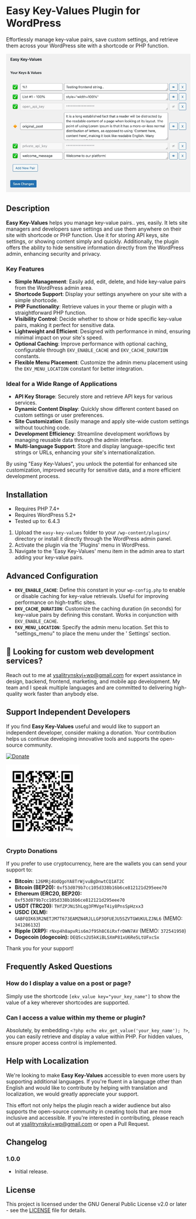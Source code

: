 # Easy Key-Values Plugin for WordPress

Effortlessly manage key-value pairs, save custom settings, and retrieve them across your WordPress site with a shortcode
or PHP function.

![Preview](images/preview.jpg)

## Description

**Easy Key-Values** helps you manage key-value pairs.. yes, easily. It lets site managers and developers save settings and use
them anywhere on their site with shortcode or PHP function. Use it for storing API keys, site settings, or showing
content simply and quickly. Additionally, the plugin offers the ability to hide sensitive information directly from the
WordPress admin, enhancing security and privacy.

### Key Features

- **Simple Management**: Easily add, edit, delete, and hide key-value pairs from the WordPress admin area.
- **Shortcode Support**: Display your settings anywhere on your site with a simple shortcode.
- **PHP Functionality**: Retrieve values in your theme or plugin with a straightforward PHP function.
- **Visibility Control**: Decide whether to show or hide specific key-value pairs, making it perfect for sensitive data.
- **Lightweight and Efficient**: Designed with performance in mind, ensuring minimal impact on your site's speed.
- **Optional Caching**: Improve performance with optional caching, configurable through `EKV_ENABLE_CACHE`
  and `EKV_CACHE_DURATION` constants.
- **Flexible Menu Placement**: Customize the admin menu placement using the `EKV_MENU_LOCATION` constant for better
  integration.

### Ideal for a Wide Range of Applications

- **API Key Storage**: Securely store and retrieve API keys for various services.
- **Dynamic Content Display**: Quickly show different content based on custom settings or user preferences.
- **Site Customization**: Easily manage and apply site-wide custom settings without touching code.
- **Development Efficiency**: Streamline development workflows by managing reusable data through the admin interface.
- **Multi-language Support**: Store and display language-specific text strings or URLs, enhancing your site's
  internationalization.

By using "Easy Key-Values", you unlock the potential for enhanced site customization, improved security for sensitive
data, and a more efficient development process.

## Installation

- Requires PHP 7.4+
- Requires WordPress 5.2+
- Tested up to: 6.4.3

1. Upload the `easy-key-values` folder to your `/wp-content/plugins/` directory or install it directly through the
   WordPress admin panel.
2. Activate the plugin via the 'Plugins' menu in WordPress.
3. Navigate to the 'Easy Key-Values' menu item in the admin area to start adding your key-value pairs.

## Advanced Configuration

- **`EKV_ENABLE_CACHE`**: Define this constant in your `wp-config.php` to enable or disable caching for key-value
  retrievals. Useful for improving performance on high-traffic sites.
- **`EKV_CACHE_DURATION`**: Customize the caching duration (in seconds) for key-value pairs by defining this constant.
  Works in conjunction with `EKV_ENABLE_CACHE`.
- **`EKV_MENU_LOCATION`**: Specify the admin menu location. Set this to "settings_menu" to place the menu under the '
  Settings' section.

## 🚀 Looking for custom web development services?

Reach out to me at [ysalitrynskyi+wp@gmail.com](mailto:ysalitrynskyi+wp@gmail.com) for expert assistance in design,
backend, frontend, marketing, and mobile app development. My team and I speak multiple languages and are committed to
delivering high-quality work faster than anybody else.

## Support Independent Developers

If you find **Easy Key-Values** useful and would like to support an independent developer, consider making a donation.
Your contribution helps us continue developing innovative tools and supports the open-source community.

[![Donate](https://www.paypalobjects.com/en_US/i/btn/btn_donateCC_LG.gif)](http://bit.ly/EKVPaypalDonation)

[![Donate](images/EKVPaypalDonation.jpg)](http://bit.ly/EKVPaypalDonation)

### Crypto Donations

If you prefer to use cryptocurrency, here are the wallets you can send your support to:

- **Bitcoin:** `126MRj4UdQgoYA8TrWjvuBgDnwtCQ1AT2C`
- **Bitcoin (BEP20):** `0xf53d079b7cc105d338b16b6ce812121d295eee70`
- **Ethereum (ERC20, BEP20):** `0xf53d079b7cc105d338b16b6ce812121d295eee70`
- **USDT (TRC20):** `THfZPJNi5hLqg3FMVgeT4iy8PnsSpHzxx3`
- **USDC (XLM):** `GABFQIK63R2NETJM7T673EAMZN4RJLLGP3OFUEJU5SZVTGWUKULZJNL6` (MEMO: `341286132`)
- **Ripple (XRP):** `rNxp4h8apvRis6mJf9Sh8C6iRxfrDWN7AV` (MEMO: `372541950`)
- **Dogecoin (dogecoin):** `DEQ5cs2U5kKiBLSXmP81xU6Re5LtUFxcSx`

Thank you for your support!

## Frequently Asked Questions

### How do I display a value on a post or page?

Simply use the shortcode `[ekv_value key="your_key_name"]` to show the value of a key wherever shortcodes are supported.

### Can I access a value within my theme or plugin?

Absolutely, by embedding `<?php echo ekv_get_value('your_key_name'); ?>`, you can easily retrieve and display a value
within PHP. For hidden values, ensure proper access control is implemented.

## Help with Localization

We're looking to make **Easy Key-Values** accessible to even more users by supporting additional languages. If you're fluent in a language other than English and would like to contribute by helping with translation and localization, we would greatly appreciate your support.

This effort not only helps the plugin reach a wider audience but also supports the open-source community in creating tools that are more inclusive and accessible. If you're interested in contributing, please reach out at [ysalitrynskyi+wp@gmail.com](mailto:ysalitrynskyi+wp@gmail.com) or open a Pull Request.

## Changelog

### 1.0.0

- Initial release.

## License

This project is licensed under the GNU General Public License v2.0 or later - see
the [LICENSE](https://www.gnu.org/licenses/gpl-2.0.html) file for details.

